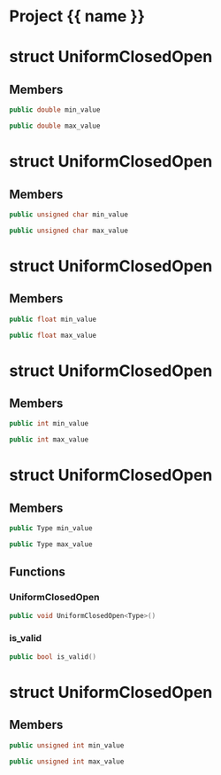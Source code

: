 <script setup>
import {useRoute} from 'vitepress'
const {path} = useRoute()
const tokens = path.split('/')
const words = tokens[2].split('-');
for (let i = 0; i < words.length; i++) {
    words[i] = words[i].charAt(0).toUpperCase() + words[i].slice(1);
    words[i] = words[i].replace('geode', 'Geode')
}
const name = words.join('-');
</script>
# Project {{ name }}

# struct UniformClosedOpen


## Members

```cpp
public double min_value

```

```cpp
public double max_value

```



# struct UniformClosedOpen


## Members

```cpp
public unsigned char min_value

```

```cpp
public unsigned char max_value

```



# struct UniformClosedOpen


## Members

```cpp
public float min_value

```

```cpp
public float max_value

```



# struct UniformClosedOpen


## Members

```cpp
public int min_value

```

```cpp
public int max_value

```



# struct UniformClosedOpen


## Members

```cpp
public Type min_value

```

```cpp
public Type max_value

```



## Functions

### UniformClosedOpen

```cpp
public void UniformClosedOpen<Type>()
```


### is_valid

```cpp
public bool is_valid()
```




# struct UniformClosedOpen


## Members

```cpp
public unsigned int min_value

```

```cpp
public unsigned int max_value

```



